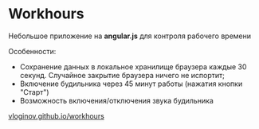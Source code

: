 # Workhours

Небольшое приложение на __angular.js__ для контроля рабочего времени

Особенности:
  - Сохранение данных в локальное хранилище браузера каждые 30 секунд. Случайное закрытие браузера ничего не испортит;
  - Включение будильника через 45 минут работы (нажатия кнопки "Старт")
  - Возможность включения/отключения звука будильника 

[vloginov.github.io/workhours](http://vloginov.github.io/workhours/)